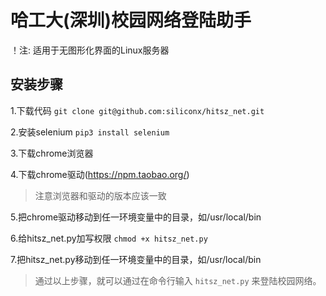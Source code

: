 # 哈工大(深圳)校园网络登陆助手

！注: 适用于无图形化界面的Linux服务器

## 安装步骤

1.下载代码
`git clone git@github.com:siliconx/hitsz_net.git`

2.安装selenium
`pip3 install selenium`

3.下载chrome浏览器

4.下载chrome驱动(https://npm.taobao.org/)
>注意浏览器和驱动的版本应该一致

5.把chrome驱动移动到任一环境变量中的目录，如/usr/local/bin

6.给hitsz_net.py加写权限
`chmod +x hitsz_net.py`

7.把hitsz_net.py移动到任一环境变量中的目录，如/usr/local/bin
>通过以上步骤，就可以通过在命令行输入 `hitsz_net.py` 来登陆校园网络。
